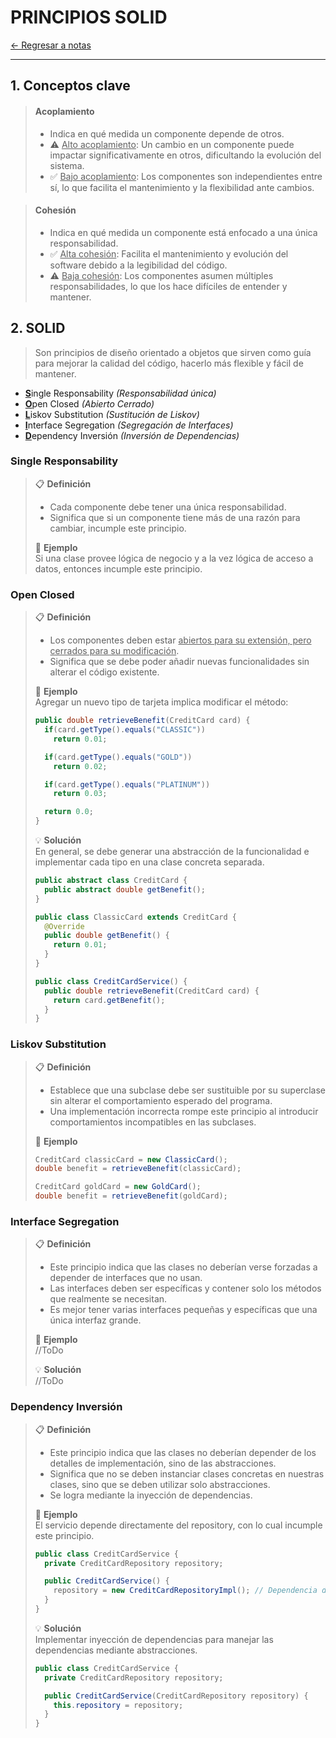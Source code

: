 # PRINCIPIOS SOLID

[← Regresar a notas](../../README.md) <br>

---

## 1. Conceptos clave

> #### Acoplamiento
> - Indica en qué medida un componente depende de otros.
> - ⚠️ <u>Alto acoplamiento</u>: Un cambio en un componente puede impactar significativamente en otros, dificultando la evolución del sistema.
> - ✅ <u>Bajo acoplamiento</u>: Los componentes son independientes entre sí, lo que facilita el mantenimiento y la flexibilidad ante cambios.

> #### Cohesión
> - Indica en qué medida un componente está enfocado a una única responsabilidad.
> - ✅ <u>Alta cohesión</u>: Facilita el mantenimiento y evolución del software debido a la legibilidad del código.
> - ⚠️  ️<u>Baja cohesión</u>: Los componentes asumen múltiples responsabilidades, lo que los hace difíciles de entender y mantener.

## 2. SOLID
> Son principios de diseño orientado a objetos que sirven como guía para mejorar la calidad del código, hacerlo más flexible y fácil de mantener.

- <u>**S**</u>ingle Responsability *(Responsabilidad única)*
- <u>**O**</u>pen Closed *(Abierto Cerrado)*
- <u>**L**</u>iskov Substitution *(Sustitución de Liskov)*
- <u>**I**</u>nterface Segregation *(Segregación de Interfaces)*
- <u>**D**</u>ependency Inversión *(Inversión de Dependencias)*

### Single Responsability
> 📋 **Definición** <br>
> - Cada componente debe tener una única responsabilidad.
> - Significa que si un componente tiene más de una razón para cambiar, incumple este principio.
>
> 📌 **Ejemplo** <br>
> Si una clase provee lógica de negocio y a la vez lógica de acceso a datos, entonces incumple este principio.

### Open Closed
> 📋 **Definición** <br>
> - Los componentes deben estar <u>abiertos para su extensión, pero cerrados para su modificación</u>.
> - Significa que se debe poder añadir nuevas funcionalidades sin alterar el código existente.
>
> 📌 **Ejemplo** <br>
> Agregar un nuevo tipo de tarjeta implica modificar el método:
> ```java
> public double retrieveBenefit(CreditCard card) {
>   if(card.getType().equals("CLASSIC")) 
>     return 0.01;
> 
>   if(card.getType().equals("GOLD")) 
>     return 0.02;
> 
>   if(card.getType().equals("PLATINUM")) 
>     return 0.03;
> 
>   return 0.0;
> }
> ```
> 
> 💡 **Solución** <br>
> En general, se debe generar una abstracción de la funcionalidad e implementar cada tipo en una clase concreta separada.
> ```java
> public abstract class CreditCard {
>   public abstract double getBenefit();
> }
> ```
> ```java
> public class ClassicCard extends CreditCard {
>   @Override
>   public double getBenefit() {
>     return 0.01;
>   }
> }
> ```
> ```java
> public class CreditCardService() {
>   public double retrieveBenefit(CreditCard card) {
>     return card.getBenefit();
>   }
> }
> ```

### Liskov Substitution
> 📋 **Definición** <br>
> - Establece que una subclase debe ser sustituible por su superclase sin alterar el comportamiento esperado del programa.
> - Una implementación incorrecta rompe este principio al introducir comportamientos incompatibles en las subclases.
>
> 📌 **Ejemplo** <br>
>```java
> CreditCard classicCard = new ClassicCard();
> double benefit = retrieveBenefit(classicCard);
>
> CreditCard goldCard = new GoldCard();
> double benefit = retrieveBenefit(goldCard);
>````

### Interface Segregation
> 📋 **Definición** <br>
> - Este principio indica que las clases no deberían verse forzadas a depender de interfaces que no usan.
> - Las interfaces deben ser específicas y contener solo los métodos que realmente se necesitan.
> - Es mejor tener varias interfaces pequeñas y específicas que una única interfaz grande.
>
> 📌 **Ejemplo** <br>
>//ToDo
>
> 💡 **Solución** <br>
> //ToDo

### Dependency Inversión
> 📋 **Definición** <br>
> - Este principio indica que las clases no deberían depender de los detalles de implementación, sino de las abstracciones. 
> - Significa que no se deben instanciar clases concretas en nuestras clases, sino que se deben utilizar solo abstracciones.
> - Se logra mediante la inyección de dependencias.
>
> 📌 **Ejemplo** <br>
> El servicio depende directamente del repository, con lo cual incumple este principio.
> ```java
> public class CreditCardService {
>   private CreditCardRepository repository;
> 
>   public CreditCardService() {
>     repository = new CreditCardRepositoryImpl(); // Dependencia directa
>   }
> }
> ```
>
> 💡 **Solución** <br>
> Implementar inyección de dependencias para manejar las dependencias mediante abstracciones.
> ```java
> public class CreditCardService {
>   private CreditCardRepository repository;
> 
>   public CreditCardService(CreditCardRepository repository) {
>     this.repository = repository;
>   }
> }
> ```
